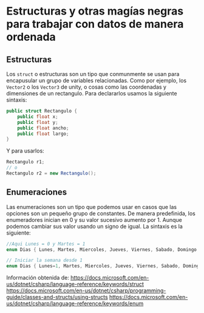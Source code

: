 # Estructuras y otras magías negras para trabajar con datos de manera ordenada
## Estructuras
Los `struct` o estructuras son un tipo que conmunmente se usan para encapusular un grupo de variables relacionadas. Como por ejemplo, los `Vector2` o los `Vector3` de unity, o cosas como las coordenadas y dimensiones de un rectangulo.
Para declararlos usamos la siguiente sintaxis:

```C#
public struct Rectangulo {
    public float x;
    public float y;
    public float ancho;
    public float largo;
}
```

Y para usarlos:
```C#
Rectangulo r1;
// o
Rectangulo r2 = new Rectangulo();
```

## Enumeraciones
Las enumeraciones son un tipo que podemos usar en casos que las opciones son un pequeño grupo de constantes.
De manera predefinida, los enumeradores inician en 0 y su valor sucesivo aumento por 1. Aunque podemos cambiar sus valor usando un signo de igual.
La sintaxis es la siguiente:

```C#
//Aqui Lunes = 0 y Martes = 1
enum Dias { Lunes, Martes, Miercoles, Jueves, Viernes, Sabado, Domingo }

// Iniciar la semana desde 1
enum Dias { Lunes=1, Martes, Miercoles, Jueves, Viernes, Sabado, Domingo }
```

Información obtenida de:
<https://docs.microsoft.com/en-us/dotnet/csharp/language-reference/keywords/struct>
<https://docs.microsoft.com/en-us/dotnet/csharp/programming-guide/classes-and-structs/using-structs>
<https://docs.microsoft.com/en-us/dotnet/csharp/language-reference/keywords/enum>